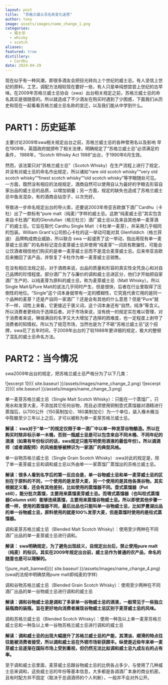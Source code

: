 ```yaml
---
layout: post
title:  "苏格兰威士忌名称变化迷思"
author: tony
image: assets/images/name_change_1.png
categories:
  - 威士忌
  - whisky
  - scotch
aliases: 
featured: true
distillery: 
  - Cardhu
date: 2024-04-29
---
```

现在似乎有一种风潮，即很多酒友会把目光转向上个世纪的威士忌。有人坚信上世纪的原料，工艺，调配方法相较现在要好一些，有人只是单纯想尝尝上世纪的古早味。在2009年苏格兰威士忌协会（swa）出台相关规定之前，苏格兰威士忌的命名其实是很随意的。所以就造成了不少酒友在购买时遇到了少困惑，下面我们从历史和现在一起看看苏格兰威士忌名称的变迁，以及我们能从中学到什么。

# PART1：历史延革
主要讨论2009年swa相关规定出台之前，苏格兰威士忌的各种曾用名以及影响
早在1909年，英国政府就颁布了相关法律，明确规定了“苏格兰威士忌”必须满足的条件， 1988年，“Scotch Whisky Act 1988”出台，于1990年6月生效。

  然而，该法案只对“苏格兰威士忌”（Scotch Whisky）在生产流程上进行了规定，并没有对威士忌的命名作出规定，所以诸如“rare old scotch whisky”“very old scotch whisky”“finest scotch whisky”“old scotch whisky”等字眼随处可见。一方面，既然没有相应的法规规定，酒商自然可以使用自认为最好的字眼去形容自家出品的威士忌的品质，以增加销量；另一方面，规定的缺失也造成了苏格兰威士忌中鱼龙混杂，有的酒商会钻空子，以次充好。

  导致进一步命名规定出台的导火索，还要说2003年帝亚吉欧旗下酒厂Cardhu（卡杜）出了一款标有“pure malt（纯麦）”字样的威士忌。这款“纯麦威士忌”其实包含来自卡杜酒厂和的Glendullan（格兰杜兰）酒厂威士忌以及来自其他单一麦芽酒厂的威士忌。它旨在取代 Cardhu Single Malt（卡杜单一麦芽），并采用几乎相同的包装。William Grant's公司担心卡杜的这一举动可能对其 Glenfiddich（格兰菲迪） 品牌构成商业威胁，所以联合 swa 一起谴责了这一举动，指出用现有单一麦芽威士忌酒厂的名称标记混合麦芽威士忌并使用“纯麦芽”一词具有欺骗性，可能会让饮酒者相信他们购买的是单一麦芽威士忌而不是混合麦芽威士忌。后来帝亚吉欧后来撤回了该产品，并恢复了卡杜作为单一麦芽威士忌销售。

  在没有相应法规之前，对于酒商来说，出品的质量和形容的真实性全凭良心和对自己品牌的珍惜程度。部分酒厂为了与廉价的调和威士忌进区分，他们才开始把自家酒厂生产的、以纯麦芽为原料的威士忌，称为麦芽威士忌（Malt Whisky）。所以Single Malt与Pure Malt的说法几乎同时产生，但是很快，后者在行业里取得了压倒性的地位。“Single”这个词本身就带有一定的模糊性，它究竟代表它用的是同一个品种的麦芽？还是产自同一家酒厂？还是会有其他的什么意思？但是“Pure”就不一样，词性上来看，它更接近于褒义词，这个词本身还有“自然，纯净”等含义。所以消费者更倾向于选择后者。对于市场来说，没有统一的规定实在难以管理，对于消费者来说，琳琅满目的名字又大大增加了选择的困难度，也一定程度上剥夺了消费者的知情权。所以为了规范市场，当然也是为了不砸“苏格兰威士忌”这个招牌，swa花了五年时间，于2009年出台的了较1988年更详细的规定，极大的整顿了混乱的威士忌命名方法。

# PART2：当今情况
swa2009年出台的规定，把苏格兰威士忌严格分为了以下几类：

![excerpt 1]({{ site.baseurl }}/assets/images/name_change_2.png)
![excerpt 2]({{ site.baseurl }}/assets/images/name_change_3.png)


单一麦芽苏格兰威士忌（Single Malt Scotch Whisky）：只能在一个蒸馏厂，只用水和发芽大麦，不添加其它任何谷物，而且必须使用铜制壶式蒸馏器对酒精进行蒸馏后，以700公升（150英制加仑、180美制加仑）为一个单位，装入橡木桶当中陈酿至少三年以上之后，才可以被称为单一麦芽苏格兰威士忌。

__解读： swa对于“单一”的规定仅限于单一酒厂中以单一种发芽谷物酿造。所以在购买时除非标示单一木桶，否则一瓶威士忌是可以包含来自不同木桶、不同年纪的酒液（如果有年份标识的话，swa规定只能写明使用酒液的最低年份）。所以调酒师（或者调配师）的风格能够被辨识为一家酒厂的典型风格。__

单一谷物苏格兰威士忌（Single Grain Scotch Whisky）:swa对此的规定是，除了单一麦芽威士忌和调和威士忌以外由单一一家蒸馏厂蒸馏出的苏格兰威士忌。

__解读：很多人看到名字后的第一反应会是，单一谷物威士忌和单一麦芽威士忌的区别在于原料的不同，一个使用的是发芽大麦，另一个使用的是其他各类谷物。其实根据定义看，还会有其他差别，比如使用的蒸馏器不同。壶式蒸馏器（Pot still），能分批次蒸馏，主要用来蒸馏麦芽威士忌。而塔式蒸馏器（也叫柱式蒸馏器Column still）能够连续蒸馏，主要用来蒸馏谷物威士忌。所以即使其他步骤一模一样，使用的蒸馏器不同，最后出品也只能叫单一谷物威士忌，比如罗曼湖出品的单一谷物威士忌，原料使用的就是100%发芽大麦，但是蒸馏时使用的是柱式蒸馏器。__


调和麦芽苏格兰威士忌（Blended Malt Scotch Whisky）：使用至少两种在不同酒厂出品的单一麦芽威士忌进行调和。

__解读： swa明确规定，为了避免出现歧义，自规定出台后，禁止使用pure malt（纯麦）的标识。其实在2009年规定出台前，威士忌作为普通的农产品，命名的随意也是可以理解的。__


![pure_malt_banned]({{ site.baseurl }}/assets/images/name_change_4.png)
(swa的法规中明确禁用pure malt即纯麦的字样)

      
调和谷物苏格兰威士忌（Blended Grain Scotch Whisky）：使用至少两种在不同酒厂出品的单一谷物威士忌进行调和的威士忌

__解读：调和谷物威士忌是调和了多家单一谷物威士忌的酒液，一般常见于一些独立装瓶商的装瓶，旨在更好地向消费者展现谷物威士忌区别于麦芽威士忌的风味。__

调和苏格兰威士忌（Blended Scotch Whisky）：使用一种及以上单一麦芽苏格兰威士忌和一种及以上单一谷物苏格兰威士忌进行调和的威士忌
  
__解读：调和威士忌的出现大幅提升了苏格兰威士忌的产能，其清淡、顺滑的特点往往能被消费者接受，所以调和威士忌在外销市场斩获颇丰。纵使是近些年来单一麦芽威士忌逐渐在国际市场上受到重视，但仍然无法比拟调和威士忌九成左右的占有率。__

至于调和威士忌里面，麦芽威士忌跟谷物威士忌的比例各占多少，与使用了几种威士忌来调和，这些威士忌的年份等基本信息，大多都是各调酒厂本身的商业机密。且有时配方并不固定（取决于总调酒师的个人判断），一般并不会对外公开。
